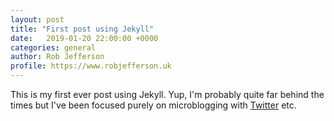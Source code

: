```yaml
---
layout: post
title: "First post using Jekyll"
date:   2019-01-20 22:00:00 +0000
categories: general
author: Rob Jefferson
profile: https://www.robjefferson.uk
---
```

This is my first ever post using Jekyll. Yup, I'm probably quite far behind the times but I've been focused purely on microblogging with [Twitter](https://twitter.com/robjefferson) etc.
